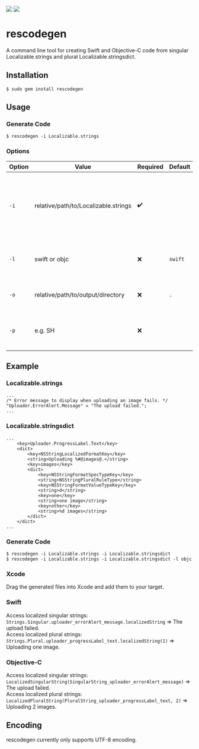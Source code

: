 <a href="https://codeclimate.com/github/seanhenry/rescodegen/coverage"><img src="https://codeclimate.com/github/seanhenry/rescodegen/badges/coverage.svg" /></a>
<a href="https://codeclimate.com/github/seanhenry/rescodegen"><img src="https://codeclimate.com/github/seanhenry/rescodegen/badges/gpa.svg" /></a>
# rescodegen
A command line tool for creating Swift and Objective-C code from singular Localizable.strings and plural Localizable.stringsdict.
## Installation
`$ sudo gem install rescodegen`

## Usage
### Generate Code
`$ rescodegen -i Localizable.strings`
### Options

|Option|Value|Required|Default|Description   |
|---|---|---|---|---|
|`-i`|relative/path/to/Localizable.strings|✔️||The input file(s). Must be `.strings` or `.stringsdict` format. You may specify more than 1 file.|
|`-l`|swift or objc|❌|`swift`|The language of the generated code.|
|`-o`|relative/path/to/output/directory|❌|`.`|Where to save generated files.|
|`-p`|e.g. SH|❌||An optional prefix to apply to Objective-C types.|
## Example
### Localizable.strings  

```
...
/* Error message to display when uploading an image fails. */
"Uploader.ErrorAlert.Message" = "The upload failed.";
...
```
### Localizable.stringsdict  

```
...
    <key>Uploader.ProgressLabel.Text</key>
	<dict>
		<key>NSStringLocalizedFormatKey</key>
		<string>Uploading %#@images@.</string>
		<key>images</key>
		<dict>
			<key>NSStringFormatSpecTypeKey</key>
			<string>NSStringPluralRuleType</string>
			<key>NSStringFormatValueTypeKey</key>
            <string>d</string>
            <key>one</key>
            <string>one image</string>
			<key>other</key>
			<string>%d images</string>
		</dict>
	</dict>
...
```
### Generate Code

```
$ rescodegen -i Localizable.strings -i Localizable.stringsdict
$ rescodegen -i Localizable.strings -i Localizable.stringsdict -l objc
```
### Xcode
Drag the generated files into Xcode and add them to your target.
### Swift
Access localized singular strings:  
`Strings.Singular.uploader_errorAlert_message.localizedString` => The upload failed.  
Access localized plural strings:  
`Strings.Plural.uploader_progressLabel_text.localizedString(1)` => Uploading one image.  
### Objective-C
Access localized singular strings:  
`LocalizedSingularString(SingularString_uploader_errorAlert_message)` => The upload failed.  
Access localized plural strings:    
`LocalizedPluralString(PluralString_uploader_progressLabel_text, 2)` => Uploading 2 images. 
## Encoding
rescodegen currently only supports UTF-8 encoding. 
